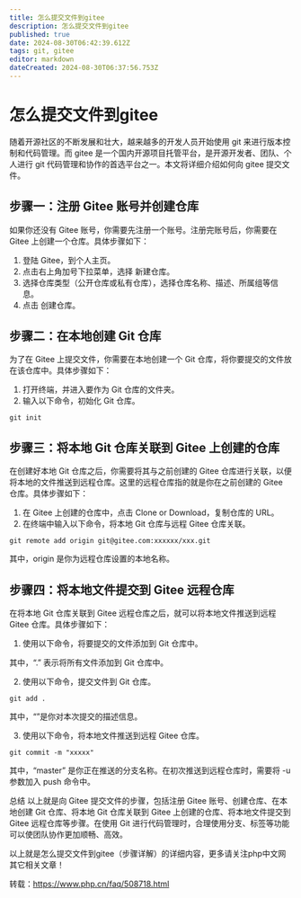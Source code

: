 ```yaml
---
title: 怎么提交文件到gitee
description: 怎么提交文件到gitee
published: true
date: 2024-08-30T06:42:39.612Z
tags: git, gitee
editor: markdown
dateCreated: 2024-08-30T06:37:56.753Z
---
```


# 怎么提交文件到gitee
随着开源社区的不断发展和壮大，越来越多的开发人员开始使用 git 来进行版本控制和代码管理。而 gitee 是一个国内开源项目托管平台，是开源开发者、团队、个人进行 git 代码管理和协作的首选平台之一。本文将详细介绍如何向 gitee 提交文件。

## 步骤一：注册 Gitee 账号并创建仓库
如果你还没有 Gitee 账号，你需要先注册一个账号。注册完账号后，你需要在 Gitee 上创建一个仓库。具体步骤如下：

1. 登陆 Gitee，到个人主页。
2. 点击右上角加号下拉菜单，选择 新建仓库。
3. 选择仓库类型（公开仓库或私有仓库），选择仓库名称、描述、所属组等信息。
4. 点击 创建仓库。

## 步骤二：在本地创建 Git 仓库
为了在 Gitee 上提交文件，你需要在本地创建一个 Git 仓库，将你要提交的文件放在该仓库中。具体步骤如下：

1. 打开终端，并进入要作为 Git 仓库的文件夹。
2. 输入以下命令，初始化 Git 仓库。
```
git init
```


## 步骤三：将本地 Git 仓库关联到 Gitee 上创建的仓库
在创建好本地 Git 仓库之后，你需要将其与之前创建的 Gitee 仓库进行关联，以便将本地的文件推送到远程仓库。这里的远程仓库指的就是你在之前创建的 Gitee 仓库。具体步骤如下：

1. 在 Gitee 上创建的仓库中，点击 Clone or Download，复制仓库的 URL。
2. 在终端中输入以下命令，将本地 Git 仓库与远程 Gitee 仓库关联。
```
git remote add origin git@gitee.com:xxxxxx/xxx.git
```

其中，origin 是你为远程仓库设置的本地名称。

## 步骤四：将本地文件提交到 Gitee 远程仓库
在将本地 Git 仓库关联到 Gitee 远程仓库之后，就可以将本地文件推送到远程 Gitee 仓库。具体步骤如下：

1. 使用以下命令，将要提交的文件添加到 Git 仓库中。

其中，“.” 表示将所有文件添加到 Git 仓库中。

2. 使用以下命令，提交文件到 Git 仓库。
```
git add .
```

其中，“”是你对本次提交的描述信息。

3. 使用以下命令，将本地文件推送到远程 Gitee 仓库。
```
git commit -m "xxxxx"
```

其中，“master” 是你正在推送的分支名称。在初次推送到远程仓库时，需要将 -u 参数加入 push 命令中。

总结
以上就是向 Gitee 提交文件的步骤，包括注册 Gitee 账号、创建仓库、在本地创建 Git 仓库、将本地 Git 仓库关联到 Gitee 上创建的仓库、将本地文件提交到 Gitee 远程仓库等步骤。在使用 Git 进行代码管理时，合理使用分支、标签等功能可以使团队协作更加顺畅、高效。

以上就是怎么提交文件到gitee（步骤详解）的详细内容，更多请关注php中文网其它相关文章！

转载：https://www.php.cn/faq/508718.html